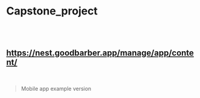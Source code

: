 # Capstone_project
<br/>
<br/>

## https://nest.goodbarber.app/manage/app/content/
<br/>

>Mobile app example version
